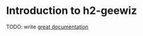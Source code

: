 # Introduction to h2-geewiz

TODO: write [great documentation](http://jacobian.org/writing/what-to-write/)
